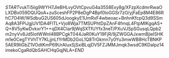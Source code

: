 $START$vukTi5iig9WYH7JIeBHLvyOVtCpvuG4a35S8Exy8g/XFzpXcdmrRwaOLXDBx059DQUQoA+zuSceshFP2P8eDgP4Bpf0IoGGSr7zO/yjFaEp8M4E86RhC7O4W/WSdbuG2US605dJoogkyE1UmRxF4wbeoac+BnhnKfcpQ3d9SSmAq8A3FPiJgjUV1DA4FlTL+Vjo8Wja7TMSUPhtDpZAnF4fmqL4FtpMIKgqAS+Q+8V5yKwDvkxrY1++qDX4CIar9jWqSXTfUYfx3neT/PXuVJSpSGusqLQpb2m2nyVv8Jd5lotWWnI48BPCgkT044JaR0KuY19FjR/9jZWGGAJxwmBjieISHKm1e0CegTYVhTY7KLjjnLfYrMDb2GoL1Q8TrGkmn7y0Yu3mwWB8HcTBNKP5AER9liGbZ1VOdtKmP69UrAIuxSjSxiBLqjDV5FZJMMJmqk3wsdC9KDaIpz14imekoCgaRdQbSAHCHqGqjNLA=$END$